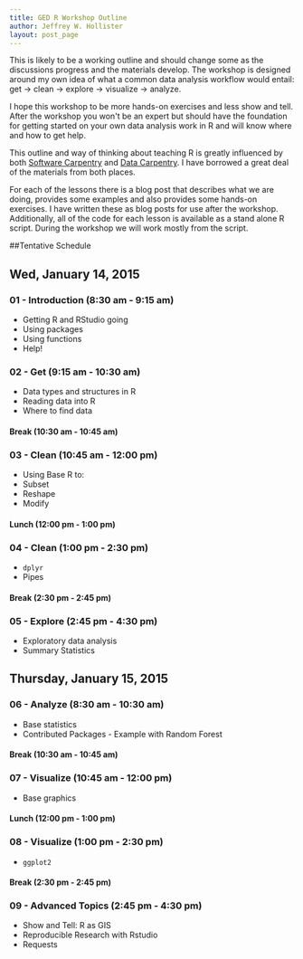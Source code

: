 ```yaml
---
title: GED R Workshop Outline
author: Jeffrey W. Hollister
layout: post_page
---
```


This is likely to be a working outline and should change some as the discussions progress and the materials develop.  The workshop is designed around my own idea of what a common data analysis workflow would entail: get -> clean -> explore -> visualize -> analyze.  

I hope this workshop to be more hands-on exercises and less show and tell.  After the workshop you won't be an expert but should have the foundation for getting started on your own data analysis work in R and will know where and how to get help. 

This outline and way of thinking about teaching R is greatly influenced by both [Software Carpentry](software-carpentry.org) and [Data Carpentry](http://datacarpentry.org/).  I have borrowed a great deal of the materials from both places.

For each of the lessons there is a blog post that describes what we are doing, provides some examples and also provides some hands-on exercises.  I have written these as blog posts for use after the workshop.  Additionally, all of the code for each lesson is available as a stand alone R script.  During the workshop we will work mostly from the script.  

##Tentative Schedule

## Wed, January 14, 2015

### 01 - Introduction (8:30 am - 9:15 am)
- Getting R and RStudio going
- Using packages
- Using functions
- Help!


### 02 - Get (9:15 am - 10:30 am)
- Data types and structures in R
- Reading data into R
- Where to find data


#### Break (10:30 am - 10:45 am)


### 03 - Clean (10:45 am - 12:00 pm)
- Using Base R to: 
 - Subset
 - Reshape
 - Modify


#### Lunch (12:00 pm - 1:00 pm)


### 04 - Clean (1:00 pm - 2:30 pm)
- `dplyr`  
- Pipes


#### Break (2:30 pm - 2:45 pm)


### 05 - Explore (2:45 pm - 4:30 pm)
- Exploratory data analysis
- Summary Statistics


## Thursday, January 15, 2015


### 06 - Analyze (8:30 am - 10:30 am)
- Base statistics
- Contributed Packages - Example with Random Forest


#### Break (10:30 am - 10:45 am)


### 07 - Visualize (10:45 am - 12:00 pm)
- Base graphics


#### Lunch (12:00 pm - 1:00 pm)


### 08 - Visualize (1:00 pm - 2:30 pm)
- `ggplot2`


#### Break (2:30 pm - 2:45 pm)


### 09 - Advanced Topics (2:45 pm - 4:30 pm)
- Show and Tell: R as GIS
- Reproducible Research with Rstudio
- Requests
 
 
